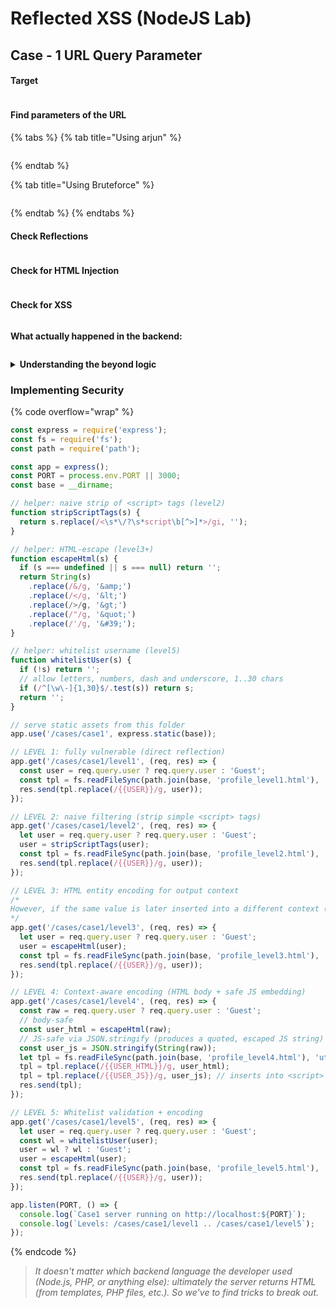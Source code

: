 # Reflected XSS (NodeJS Lab)

## Case - 1 URL Query Parameter

#### Target

<figure><img src="../../../.gitbook/assets/image (4) (1).png" alt=""><figcaption></figcaption></figure>

#### Find parameters of the URL&#x20;

{% tabs %}
{% tab title="Using arjun" %}
<figure><img src="../../../.gitbook/assets/image (5) (1).png" alt=""><figcaption></figcaption></figure>
{% endtab %}

{% tab title="Using Bruteforce" %}
<figure><img src="../../../.gitbook/assets/image (6) (1).png" alt=""><figcaption></figcaption></figure>
{% endtab %}
{% endtabs %}

#### Check Reflections

<figure><img src="../../../.gitbook/assets/image (7).png" alt=""><figcaption></figcaption></figure>

#### Check for HTML Injection

<figure><img src="../../../.gitbook/assets/image (9).png" alt=""><figcaption></figcaption></figure>

#### Check for XSS

<figure><img src="../../../.gitbook/assets/image (10).png" alt=""><figcaption></figcaption></figure>

**What actually happened in the backend:**&#x20;

<figure><img src="../../../.gitbook/assets/image (11).png" alt=""><figcaption></figcaption></figure>

<details>

<summary><strong>Understanding the beyond logic</strong></summary>

<figure><img src="../../../.gitbook/assets/image (12).png" alt=""><figcaption></figcaption></figure>

In this scenario, `profile.html` served as a template processed by `index.js`. When a request was made to `/cases/case1/profile`, the system fetched the `profile.html` template and replaced the `{{ USER }}` placeholder with the value from the GET request, defaulting to "Guest" if no user was provided with no sanitization or validation resulting in XSS.&#x20;

</details>

### Implementing Security

{% code overflow="wrap" %}
```javascript
const express = require('express');
const fs = require('fs');
const path = require('path');

const app = express();
const PORT = process.env.PORT || 3000;
const base = __dirname;

// helper: naive strip of <script> tags (level2)
function stripScriptTags(s) {
  return s.replace(/<\s*\/?\s*script\b[^>]*>/gi, '');
}

// helper: HTML-escape (level3+)
function escapeHtml(s) {
  if (s === undefined || s === null) return '';
  return String(s)
    .replace(/&/g, '&amp;')
    .replace(/</g, '&lt;')
    .replace(/>/g, '&gt;')
    .replace(/"/g, '&quot;')
    .replace(/'/g, '&#39;');
}

// helper: whitelist username (level5)
function whitelistUser(s) {
  if (!s) return '';
  // allow letters, numbers, dash and underscore, 1..30 chars
  if (/^[\w\-]{1,30}$/.test(s)) return s;
  return '';
}

// serve static assets from this folder
app.use('/cases/case1', express.static(base));

// LEVEL 1: fully vulnerable (direct reflection)
app.get('/cases/case1/level1', (req, res) => {
  const user = req.query.user ? req.query.user : 'Guest';
  const tpl = fs.readFileSync(path.join(base, 'profile_level1.html'), 'utf8');
  res.send(tpl.replace(/{{USER}}/g, user));
});

// LEVEL 2: naive filtering (strip simple <script> tags)
app.get('/cases/case1/level2', (req, res) => {
  let user = req.query.user ? req.query.user : 'Guest';
  user = stripScriptTags(user);
  const tpl = fs.readFileSync(path.join(base, 'profile_level2.html'), 'utf8');
  res.send(tpl.replace(/{{USER}}/g, user));
});

// LEVEL 3: HTML entity encoding for output context
/*
However, if the same value is later inserted into a different context (an attribute, a URL, or a JS string) without the correct context encoding, an attacker can still find a bypass relevant to that context.
*/
app.get('/cases/case1/level3', (req, res) => {
  let user = req.query.user ? req.query.user : 'Guest';
  user = escapeHtml(user);
  const tpl = fs.readFileSync(path.join(base, 'profile_level3.html'), 'utf8');
  res.send(tpl.replace(/{{USER}}/g, user));
});

// LEVEL 4: Context-aware encoding (HTML body + safe JS embedding)
app.get('/cases/case1/level4', (req, res) => {
  const raw = req.query.user ? req.query.user : 'Guest';
  // body-safe
  const user_html = escapeHtml(raw);
  // JS-safe via JSON.stringify (produces a quoted, escaped JS string)
  const user_js = JSON.stringify(String(raw));
  let tpl = fs.readFileSync(path.join(base, 'profile_level4.html'), 'utf8');
  tpl = tpl.replace(/{{USER_HTML}}/g, user_html);
  tpl = tpl.replace(/{{USER_JS}}/g, user_js); // inserts into <script> var user = {{USER_JS}};
  res.send(tpl);
});

// LEVEL 5: Whitelist validation + encoding
app.get('/cases/case1/level5', (req, res) => {
  let user = req.query.user ? req.query.user : 'Guest';
  const wl = whitelistUser(user);
  user = wl ? wl : 'Guest';
  user = escapeHtml(user);
  const tpl = fs.readFileSync(path.join(base, 'profile_level5.html'), 'utf8');
  res.send(tpl.replace(/{{USER}}/g, user));
});

app.listen(PORT, () => {
  console.log(`Case1 server running on http://localhost:${PORT}`);
  console.log(`Levels: /cases/case1/level1 .. /cases/case1/level5`);
});

```
{% endcode %}

> _It doesn't matter which backend language the developer used (Node.js, PHP, or anything else): ultimately the server returns HTML (from templates, PHP files, etc.). So we've to find tricks to break out._&#x20;
